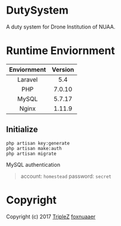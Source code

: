 # DutySystem

A duty system for Drone Institution of NUAA.


# Runtime Enviornment

|Enviornment	|Version	|
|:-----------:	|:-------:	|
|Laravel		|5.4		|
|PHP			|7.0.10		|
|MySQL			|5.7.17		|
|Nginx			|1.11.9		|

## Initialize

```
php artisan key:generate
php artisan make:auth
php artisan migrate
```

MySQL authentication
> account: `homestead`
> password: `secret`

# Copyright

Copyright (c) 2017 [TripleZ](https://triplez.cn) [foxnuaaer](http://403forbidden.website)